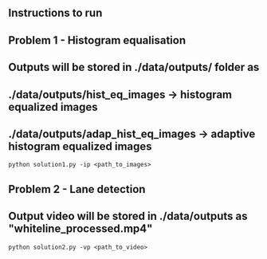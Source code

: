 ## Instructions to run

## Problem 1 - Histogram equalisation
## Outputs will be stored in ./data/outputs/ folder as
## ./data/outputs/hist_eq_images -> histogram equalized images
## ./data/outputs/adap_hist_eq_images -> adaptive histogram equalized images
`python solution1.py -ip <path_to_images>`

## Problem 2 - Lane detection
## Output video will be stored in ./data/outputs as "whiteline_processed.mp4"
`python solution2.py -vp <path_to_video>`
